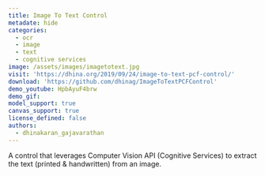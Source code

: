 ```yaml
---
title: Image To Text Control
metadate: hide
categories:
  - ocr
  - image
  - text
  - cognitive services
image: /assets/images/imagetotext.jpg
visit: 'https://dhina.org/2019/09/24/image-to-text-pcf-control/'
download: 'https://github.com/dhinag/ImageToTextPCFControl'
demo_youtube: HpbAyuF4brw
demo_gif: 
model_support: true
canvas_support: true
license_defined: false
authors:
  - dhinakaran_gajavarathan
---
```


A control that leverages Computer Vision API (Cognitive Services) to extract the text (printed & handwritten) from an image.
